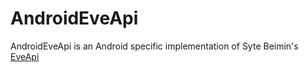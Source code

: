 AndroidEveApi
=============

AndroidEveApi is an Android specific implementation of Syte Beimin's [EveApi](https://code.google.com/p/eveapi/)
